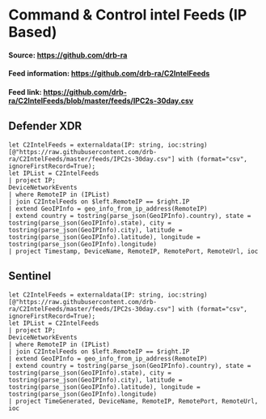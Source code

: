 # Command & Control intel Feeds (IP Based)

#### Source: https://github.com/drb-ra
#### Feed information: https://github.com/drb-ra/C2IntelFeeds
#### Feed link: https://github.com/drb-ra/C2IntelFeeds/blob/master/feeds/IPC2s-30day.csv

## Defender XDR
```
let C2IntelFeeds = externaldata(IP: string, ioc:string)[@"https://raw.githubusercontent.com/drb-ra/C2IntelFeeds/master/feeds/IPC2s-30day.csv"] with (format="csv", ignoreFirstRecord=True);
let IPList = C2IntelFeeds
| project IP;
DeviceNetworkEvents
| where RemoteIP in (IPList)
| join C2IntelFeeds on $left.RemoteIP == $right.IP
| extend GeoIPInfo = geo_info_from_ip_address(RemoteIP)
| extend country = tostring(parse_json(GeoIPInfo).country), state = tostring(parse_json(GeoIPInfo).state), city = tostring(parse_json(GeoIPInfo).city), latitude = tostring(parse_json(GeoIPInfo).latitude), longitude = tostring(parse_json(GeoIPInfo).longitude)
| project Timestamp, DeviceName, RemoteIP, RemotePort, RemoteUrl, ioc
```


## Sentinel
```
let C2IntelFeeds = externaldata(IP: string, ioc:string)[@"https://raw.githubusercontent.com/drb-ra/C2IntelFeeds/master/feeds/IPC2s-30day.csv"] with (format="csv", ignoreFirstRecord=True);
let IPList = C2IntelFeeds
| project IP;
DeviceNetworkEvents
| where RemoteIP in (IPList)
| join C2IntelFeeds on $left.RemoteIP == $right.IP
| extend GeoIPInfo = geo_info_from_ip_address(RemoteIP)
| extend country = tostring(parse_json(GeoIPInfo).country), state = tostring(parse_json(GeoIPInfo).state), city = tostring(parse_json(GeoIPInfo).city), latitude = tostring(parse_json(GeoIPInfo).latitude), longitude = tostring(parse_json(GeoIPInfo).longitude)
| project TimeGenerated, DeviceName, RemoteIP, RemotePort, RemoteUrl, ioc
```

